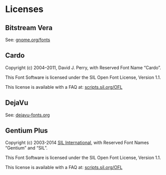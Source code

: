 # Licenses

## Bitstream Vera

See: [gnome.org/fonts](https://www.gnome.org/fonts/#Final_Bitstream_Vera_Fonts)

## Cardo

Copyright (c) 2004–2011, David J. Perry, with Reserved Font Name “Cardo”.

This Font Software is licensed under the SIL Open Font License, Version 1.1.

This license is available with a FAQ at: [scripts.sil.org/OFL](http://scripts.sil.org/OFL)

## DejaVu

See: [dejavu-fonts.org](http://dejavu-fonts.org/wiki/License)

## Gentium Plus

Copyright (c) 2003-2014 [SIL International](http://www.sil.org), with Reserved Font Names “Gentium” and “SIL”.

This Font Software is licensed under the SIL Open Font License, Version 1.1.

This license is available with a FAQ at: [scripts.sil.org/OFL](http://scripts.sil.org/OFL)